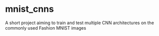 # mnist_cnns
A short project aiming to train and test multiple CNN architectures on the commonly used Fashion MNIST images
